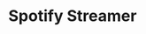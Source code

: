 # Spotify Streamer

<img src="../../../Screenshots/blob/master/spotify-streamer-anim1.gif" alt="" style="max-width:95%;">



